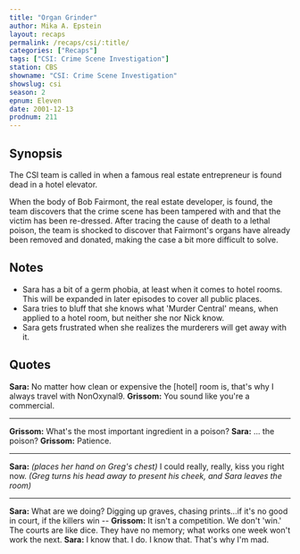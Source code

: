 ```yaml
---
title: "Organ Grinder"
author: Mika A. Epstein
layout: recaps
permalink: /recaps/csi/:title/
categories: ["Recaps"]
tags: ["CSI: Crime Scene Investigation"]
station: CBS
showname: "CSI: Crime Scene Investigation"
showslug: csi
season: 2
epnum: Eleven
date: 2001-12-13
prodnum: 211
---
```


## Synopsis

The CSI team is called in when a famous real estate entrepreneur is found dead in a hotel elevator.

When the body of Bob Fairmont, the real estate developer, is found, the team discovers that the crime scene has been tampered with and that the victim has been re-dressed. After tracing the cause of death to a lethal poison, the team is shocked to discover that Fairmont's organs have already been removed and donated, making the case a bit more difficult to solve.

## Notes

* Sara has a bit of a germ phobia, at least when it comes to hotel rooms. This will be expanded in later episodes to cover all public places.
* Sara tries to bluff that she knows what 'Murder Central' means, when applied to a hotel room, but neither she nor Nick know.
* Sara gets frustrated when she realizes the murderers will get away with it.

## Quotes

**Sara:** No matter how clean or expensive the [hotel] room is, that's why I always travel with NonOxynal9.
**Grissom:** You sound like you're a commercial.

- - -

**Grissom:** What's the most important ingredient in a poison?
**Sara:** ... the poison?
**Grissom:** Patience.

- - -

**Sara:** _(places her hand on Greg's chest)_ I could really, really, kiss you right now. _(Greg turns his head away to present his cheek, and Sara leaves the room)_

- - -

**Sara:** What are we doing? Digging up graves, chasing prints...if it's no good in court, if the killers win --
**Grissom:** It isn't a competition. We don't 'win.' The courts are like dice. They have no memory; what works one week won't work the next.
**Sara:** I know that. I do. I know that. That's why I'm mad.
